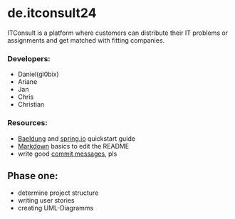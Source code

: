 # de.itconsult24

ITConsult is a platform where customers can distribute their IT problems or assignments and get matched with fitting companies. 

### Developers: 
- Daniel(gl0bix) 
- Ariane
- Jan
- Chris
- Christian

### Resources:

 - [Baeldung](https://www.baeldung.com/spring-tutorial) and [spring.io](https://spring.io/quickstart) quickstart guide
 - [Markdown](https://www.markdownguide.org/cheat-sheet) basics to edit the README
 - write good [commit messages](https://chris.beams.io/posts/git-commit/), pls

## Phase one: 

- determine project structure
- writing user stories
- creating UML-Diagramms
